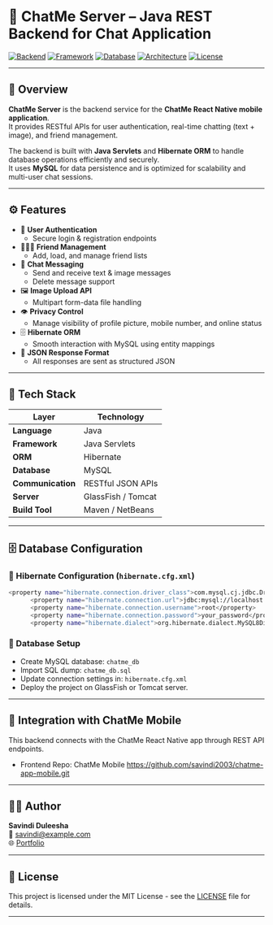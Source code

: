 # 💬 ChatMe Server – Java REST Backend for Chat Application

[![Backend](https://img.shields.io/badge/backend-Java-orange)]()
[![Framework](https://img.shields.io/badge/framework-Servlets%20%26%20Hibernate-blue)]()
[![Database](https://img.shields.io/badge/database-MySQL-lightgrey)]()
[![Architecture](https://img.shields.io/badge/architecture-REST%20API-green)]()
[![License](https://img.shields.io/badge/license-MIT-success)]()

---

## 🧩 Overview

**ChatMe Server** is the backend service for the **ChatMe React Native mobile application**.  
It provides RESTful APIs for user authentication, real-time chatting (text + image), and friend management.

The backend is built with **Java Servlets** and **Hibernate ORM** to handle database operations efficiently and securely.  
It uses **MySQL** for data persistence and is optimized for scalability and multi-user chat sessions.

---

## ⚙️ Features

- 🔐 **User Authentication**
  - Secure login & registration endpoints
- 🧑‍🤝‍🧑 **Friend Management**
  - Add, load, and manage friend lists
- 💬 **Chat Messaging**
  - Send and receive text & image messages
  - Delete message support
- 🖼️ **Image Upload API**
  - Multipart form-data file handling
- 👁️ **Privacy Control**
  - Manage visibility of profile picture, mobile number, and online status
- 🗄️ **Hibernate ORM**
  - Smooth interaction with MySQL using entity mappings
- 🔁 **JSON Response Format**
  - All responses are sent as structured JSON

---

## 🧱 Tech Stack

| Layer | Technology |
|--------|-------------|
| **Language** | Java |
| **Framework** | Java Servlets |
| **ORM** | Hibernate |
| **Database** | MySQL |
| **Communication** | RESTful JSON APIs |
| **Server** | GlassFish / Tomcat |
| **Build Tool** | Maven / NetBeans |

---

## 🗄️ Database Configuration

  ### 🔧 Hibernate Configuration (`hibernate.cfg.xml`)

  ```bash
  <property name="hibernate.connection.driver_class">com.mysql.cj.jdbc.Driver</property>
        <property name="hibernate.connection.url">jdbc:mysql://localhost:3306/chatme_db</property>
        <property name="hibernate.connection.username">root</property>
        <property name="hibernate.connection.password">your_password</property>
        <property name="hibernate.dialect">org.hibernate.dialect.MySQL8Dialect</property>
   ```
   ### 💾 Database Setup
   - Create MySQL database: `chatme_db`
   - Import SQL dump: `chatme_db.sql`
   - Update connection settings in: `hibernate.cfg.xml`
   - Deploy the project on GlassFish or Tomcat server.

---

## 🔗 Integration with ChatMe Mobile

This backend connects with the ChatMe React Native app through REST API endpoints.

-  Frontend Repo: ChatMe Mobile https://github.com/savindi2003/chatme-app-mobile.git

---

## 👩‍💻 Author
**Savindi Duleesha**  
📧 savindi@example.com  
🌐 [Portfolio](https://savindi2003.github.io/my-portfolio/)

---

## 📜 License
This project is licensed under the MIT License - see the [LICENSE](LICENSE) file for details.

---



